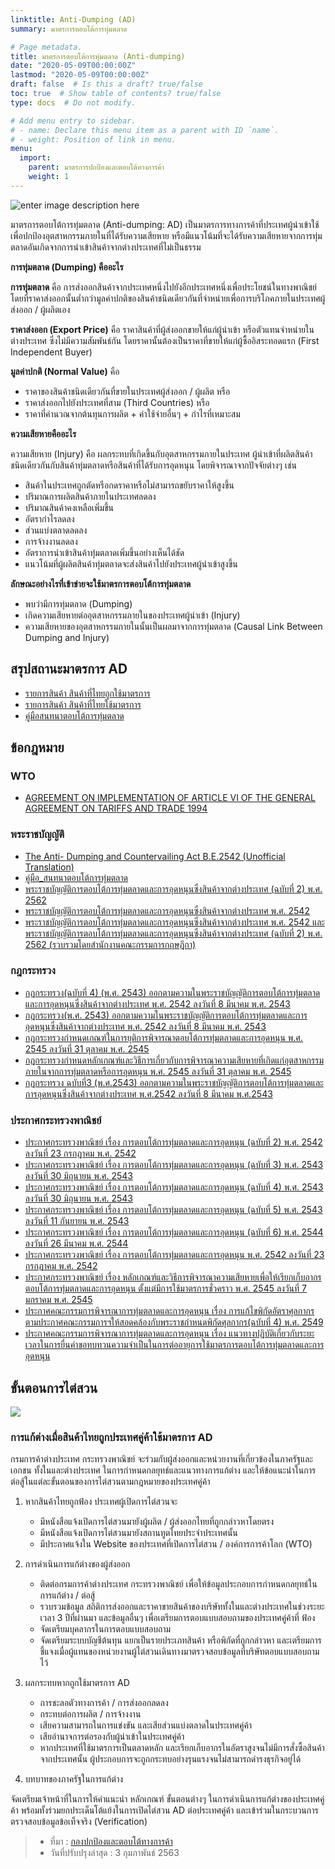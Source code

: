 ```yaml
---
linktitle: Anti-Dumping (AD)
summary: มาตรการตอบโต้การทุ่มตลาด

# Page metadata.
title: มาตรการตอบโต้การทุ่มตลาด (Anti-dumping)
date: "2020-05-09T00:00:00Z"
lastmod: "2020-05-09T00:00:00Z"
draft: false  # Is this a draft? true/false
toc: true  # Show table of contents? true/false
type: docs  # Do not modify.

# Add menu entry to sidebar.
# - name: Declare this menu item as a parent with ID `name`.
# - weight: Position of link in menu.
menu:
  import:
    parent: มาตรการปกป้องและตอบโต้ทางการค้า
    weight: 1
---
```



![enter image description here](https://github.com/ecs-support/knowledge-center/raw/master/img/anti-dumping.jpg)

มาตรการตอบโต้การทุ่มตลาด (Anti-dumping: AD) เป็นมาตรการทางการค้าที่ประเทศผู้นำเข้าใช้เพื่อปกป้องอุตสาหกรรมภายในที่ได้รับความเสียหาย หรือมีแนวโน้มที่จะได้รับความเสียหายจากการทุ่มตลาดอันเกิดจากการนำเข้าสินค้าจากต่างประเทศที่ไม่เป็นธรรม

**การทุ่มตลาด (Dumping) คืออะไร**

**การทุ่มตลาด** คือ การส่งออกสินค้าจากประเทศหนึ่งไปยังอีกประเทศหนึ่งเพื่อประโยชน์ในทางพาณิชย์ โดยที่ราคาส่งออกนั้นต่ำกว่ามูลค่าปกติของสินค้าชนิดเดียวกันที่จำหน่ายเพื่อการบริโภคภายในประเทศผู้ส่งออก / ผู้ผลิตเอง

**ราคาส่งออก (Export Price)** คือ ราคาสินค้าที่ผู้ส่งออกขายให้แก่ผู้นำเข้า หรือตัวแทนจำหน่ายในต่างประเทศ ซึ่งไม่มีความสัมพันธ์กัน โดยราคานั้นต้องเป็นราคาที่ขายให้แก่ผู้ซื้ออิสระทอดแรก (First Independent Buyer)

**มูลค่าปกติ (Normal Value)** คือ

- ราคาของสินค้าชนิดเดียวกันที่ขายในประเทศผู้ส่งออก / ผู้ผลิต หรือ
- ราคาส่งออกไปยังประเทศที่สาม (Third Countries) หรือ
- ราคาที่คำนวณจากต้นทุนการผลิต + ค่าใช้จ่ายอื่นๆ + กำไรที่เหมาะสม


**ความเสียหายคืออะไร**

ความเสียหาย (Injury) คือ ผลกระทบที่เกิดขึ้นกับอุตสาหกรรมภายในประเทศ ผู้นำเข้าที่ผลิตสินค้าชนิดเดียวกันกับสินค้าทุ่มตลาดหรือสินค้าที่ได้รับการอุดหนุน โดยพิจารณาจากปัจจัยต่างๆ เช่น

- สินค้าในประเทศถูกตัดหรือกดราคาหรือไม่สามารถขยับราคาให้สูงขึ้น
- ปริมาณการผลิตสินค้าภายในประเทศลดลง
- ปริมาณสินค้าคงเหลือเพิ่มขึ้น
- อัตรากำไรลดลง
- ส่วนแบ่งตลาดลดลง
- การจ้างงานลดลง
- อัตราการนำเข้าสินค้าทุ่มตลาดเพิ่มขึ้นอย่างเห็นได้ชัด
- แนวโน้มที่ผู้ผลิตสินค้าทุ่มตลาดจะส่งสินค้าไปยังประเทศผู้นำเข้าสูงขึ้น


**ลักษณะอย่างไรที่เข้าข่ายจะใช้มาตรการตอบโต้การทุ่มตลาด**

- พบว่ามีการทุ่มตลาด (Dumping)
- เกิดความเสียหายต่ออุตสาหกรรมภายในของประเทศผู้นำเข้า (Injury)
- ความเสียหายของอุตสาหกรรมภายในนั้นเป็นผลมาจากการทุ่มตลาด (Causal Link Between Dumping and Injury)


## สรุปสถานะมาตรการ AD

- [รายการสินค้า สินค้าที่ไทยถูกใช้มาตรการ](https://www.thaitr.go.th/th/measure_info/ad/defend)
- [รายการสินค้า สินค้าที่ไทยใช้มาตรการ](https://www.thaitr.go.th/th/measure_info/ad/investigate)
- [คู่มือสนทนาตอบโต้การทุ่มตลาด](https://www.thaitr.go.th/storage/measure_info/Q0MjRqdxGtqjPqmMxwsCGa8MCi5hTbFWnVmpHIfm.pdf)

## ข้อกฎหมาย


### WTO

- [AGREEMENT ON IMPLEMENTATION OF ARTICLE VI OF THE GENERAL AGREEMENT ON TARIFFS AND TRADE 1994](https://www.thaitr.go.th/storage/measure_info/MCzmEDTdD7jILJukvRmJXzGhFYgFpxmYUBnuqotF.pdf)

### พระราชบัญญัติ

 - [The Anti- Dumping and Countervailing Act B.E.2542 (Unofficial Translation)](https://www.thaitr.go.th/storage/measure_info/eGzGKQL5bahL1jSrvLn6LPmJH76Wjw0EyuMxrksI.pdf)   
- [คู่มือ_สนทนาตอบโต้การทุ่มตลาด](https://www.thaitr.go.th/storage/measure_info/HTXEDZVOnhvnVh0GRrR5gGqPJ8bplCXqo7XJbjkW.pdf)   
-  [พระราชบัญญัติการตอบโต้การทุ่มตลาดและการอุดหนุนซึ่งสินค้าจากต่างประเทศ (ฉบับที่ 2) พ.ศ. 2562](https://www.thaitr.go.th/storage/measure_info/dgjIL4oDOYBWqnyjN8YgjQRGQOtw35X7lOquTdP9.pdf)   
-  [พระราชบัญญัติการตอบโต้การทุ่มตลาดและการอุดหนุนซึ่งสินค้าจากต่างประเทศ พ.ศ.   2542](https://www.thaitr.go.th/storage/measure_info/a9hipI2DjqKO7m716NTX0PCYfTFktuKgks8WqWVU.pdf)   
- [พระราชบัญญัติการตอบโต้การทุ่มตลาดและการอุดหนุนซึ่งสินค้าจากต่างประเทศ พ.ศ. 2542 และพระราชบัญญัติการตอบโต้การทุ่มตลาดและการอุดหนุนซึ่งสินค้าจากต่างประเทศ (ฉบับที่ 2) พ.ศ. 2562   (รวบรวมโดยสำนักงานคณะกรรมการกฤษฎีกา)](https://www.thaitr.go.th/storage/measure_info/O8qhoS27wkH6S3QWwhd7vHshaY1s22rgOe2WrNud.pdf)


### กฎกระทรวง 

- [กฎกระทรวง(ฉบับที่ 4) (พ.ศ. 2543) ออกตามความในพระราชบัญญัติการตอบโต้การทุ่มตลาดและการอุดหนุนซึ่งสินค้าจากต่างประเทศ พ.ศ. 2542 ลงวันที่ 8 มีนาคม พ.ศ. 2543](https://www.thaitr.go.th/storage/measure_info/6Nps3beLrN4y1y2213Ez6qXIGyBw4pSthMlQQMzh.pdf)
- [กฎกระทรวง(พ.ศ. 2543) ออกตามความในพระราชบัญญัติการตอบโต้การทุ่มตลาดและการอุดหนุนซึ่งสินค้าจากต่างประเทศ พ.ศ. 2542 ลงวันที่ 8 มีนาคม พ.ศ. 2543](https://www.thaitr.go.th/storage/measure_info/EBebhaZ6chKCH6SnqyDef1GRaUFYPYxxvTNbftMh.pdf)
- [กฎกระทรวงกำหนดเกณฑ์ในการยุติการพิจารณาตอบโต้การทุ่มตลาดและการอุดหนุน พ.ศ. 2545 ลงวันที่ 31 ตุลาคม พ.ศ. 2545](https://www.thaitr.go.th/storage/measure_info/9M1sqNvll58fO0WFvwaJEQZveSZxAw3jKxYxxNNz.pdf)
- [กฎกระทรวงกำหนดหลักเกณฑ์และวิธีการเกี่ยวกับการพิจารณาความเสียหายที่เกิดแก่อุตสาหกรรมภายในจากการทุ่มตลาดหรือการอุดหนุน พ.ศ. 2545 ลงวันที่ 31 ตุลาคม พ.ศ. 2545](https://www.thaitr.go.th/storage/measure_info/hVrSjCFKtzQmqpeeV3P5oHYP3EaG1DoAuS3Zjyfn.pdf)
- [กฏกระทรวง ฉบับที่3 (พ.ศ.2543) ออกตามความในพระราชบัญญัติการตอบโต้การทุ่มตลาดและการอุดหนุนซึ่งสินค้าจากต่างประเทศ พ.ศ.2542 ลงวันที่ 8 มีนาคม พ.ศ.2543](https://www.thaitr.go.th/storage/measure_info/7TQaIMC1XHUopw9rvtd96AahQGGI4P6Fvl19AKNc.pdf)


### ประกาศกระทรวงพาณิชย์ 

- [ประกาศกระทรวงพาณิชย์ เรื่อง การตอบโต้การทุ่มตลาดและการอุดหนุน (ฉบับที่ 2) พ.ศ. 2542 ลงวันที่ 23 กรกฎาคม พ.ศ. 2542](https://www.thaitr.go.th/storage/measure_info/UcuSDJ6Ds6bHUnwYG8UVcpW8la6S0mTf5HmGpJ8m.pdf)
- [ประกาศกระทรวงพาณิชย์ เรื่อง การตอบโต้การทุ่มตลาดและการอุดหนุน (ฉบับที่ 3) พ.ศ. 2543 ลงวันที่ 30 มิถุนายน พ.ศ. 2543](https://www.thaitr.go.th/storage/measure_info/9A7rJAppsXccoGFu4OBoHVQhEOUeZUDt5YvmtMB1.pdf)
- [ประกาศกระทรวงพาณิชย์ เรื่อง การตอบโต้การทุ่มตลาดและการอุดหนุน (ฉบับที่ 4) พ.ศ. 2543 ลงวันที่ 30 มิถุนายน พ.ศ. 2543](https://www.thaitr.go.th/storage/measure_info/JmuTtzZQIiWPsDwkyiU7B2GQxMLl2GT5DACCdkIf.pdf)
- [ประกาศกระทรวงพาณิชย์ เรื่อง การตอบโต้การทุ่มตลาดและการอุดหนุน (ฉบับที่ 5) พ.ศ. 2543 ลงวันที่ 11 กันยายน พ.ศ. 2543](https://www.thaitr.go.th/storage/measure_info/42XeEKjXdoxX8gMk8ElE7nmmkqlErF9V4PzAdoQ9.pdf)
- [ประกาศกระทรวงพาณิชย์ เรื่อง การตอบโต้การทุ่มตลาดและการอุดหนุน (ฉบับที่ 6) พ.ศ. 2544 ลงวันที่ 26 มีนาคม พ.ศ. 2544](https://www.thaitr.go.th/storage/measure_info/wUtrvGYYdhtYs3zMfk0UF56QsJK29uwHYTczK03W.pdf)
- [ประกาศกระทรวงพาณิชย์ เรื่อง การตอบโต้การทุ่มตลาดและการอุดหนุน พ.ศ. 2542 ลงวันที่ 23 กรกฎาคม พ.ศ. 2542](https://www.thaitr.go.th/storage/measure_info/bfAOmmSAbMcdUvUqYd5KkZpNRbFqKwMZEgA4vS7C.pdf)
- [ประกาศกระทรวงพาณิชย์ เรื่อง หลักเกณฑ์และวิธีการพิจารณาความเสียหายเพื่อให้เรียกเก็บอากรตอบโต้การทุ่มตลาดและการอุดหนุน ตั้งแต่มีการใช้มาตรการชั่วคราว พ.ศ. 2545 ลงวันที่ 7 มกราคม พ.ศ. 2545](https://www.thaitr.go.th/storage/measure_info/yvNkhixex9Dut4eEi45pWc97ot95H5nNs1zw6gd5.pdf)
- [ประกาศคณะกรรมการพิจารณาการทุ่มตลาดและการอุดหนุน เรื่อง การแก้ไขพิกัดอัตราศุลกากรตามประกาศคณะกรรมการฯให้สอดคล้องกับพระราชกำหนดพิกัดศุลกากร(ฉบับที่ 4) พ.ศ. 2549](https://www.thaitr.go.th/storage/measure_info/ktOGYx9oTXtkggPebnxC2FJceCwP1LuOzct0E2nr.pdf)
- [ประกาศคณะกรรมการพิจารณาการทุ่มตลาดและการอุดหนุน เรื่อง แนวทางปฏิบัติเกี่ยวกับระยะเวลาในการยื่นคำขอทบทวนความจำเป็นในการต่ออายุการใช้มาตรการตอบโต้การทุ่มตลาดและการอุดหนุน](https://www.thaitr.go.th/storage/measure_info/FMuH1pzvVJ00mEr0duqgJ7J3kvF7zcmp6eGIyv8G.pdf)



## ขั้นตอนการไต่สวน

![](https://github.com/ecs-support/knowledge-center/raw/master/img/ad_step.jpg)

### การแก้ต่างเมื่อสินค้าไทยถูกประเทศคู่ค้าใช้มาตรการ AD

กรมการค้าต่างประเทศ กระทรวงพาณิชย์ จะร่วมกับผู้ส่งออกและหน่วยงานที่เกี่ยวข้องในภาครัฐและเอกชน ทั้งในและต่างประเทศ ในการกำหนดกลยุทธ์และแนวทางการแก้ต่าง และให้ข้อแนะนำในการต่อสู้ในแต่ละขั้นตอนของการไต่สวนตามกฎหมายของประเทศคู่ค้า

1. หากสินค้าไทยถูกฟ้อง ประเทศผู้เปิดการไต่สวนจะ

    - มีหนังสือแจ้งเปิดการไต่สวนมายังผู้ผลิต / ผู้ส่งออกไทยที่ถูกกล่าวหาโดยตรง
    - มีหนังสือแจ้งเปิดการไต่สวนมายังสถานทูตไทยประจำประเทศนั้น
    - มีประกาศแจ้งใน Website ของประเทศที่เปิดการไต่สวน / องค์การการค้าโลก (WTO)

2. การดำเนินการแก้ต่างของผู้ส่งออก

    - ติดต่อกรมการค้าต่างประเทศ กระทรวงพาณิชย์ เพื่อให้ข้อมูลประกอบการกำหนดกลยุทธ์ในการแก้ต่าง / ต่อสู้
    - รวบรวมข้อมูล สถิติการส่งออกและราคาขายสินค้าของบริษัททั้งในและต่างประเทศในช่วงระยะเวลา 3 ปีที่ผ่านมา และข้อมูลอื่นๆ เพื่อเตรียมการตอบแบบสอบถามของประเทศคู่ค้าที่ ฟ้อง
    - จัดเตรียมบุคลากรในการตอบแบบสอบถาม
    - จัดเตรียมระบบบัญชีต้นทุน แยกเป็นรายประเภทสินค้า หรือพิกัดที่ถูกกล่าวหา และเตรียมการชี้แจงเมื่อผู้แทนของหน่วยงานผู้ไต่สวนเดินทางมาตรวจสอบข้อมูลที่บริษัทตอบแบบสอบถามไว้

3. ผลกระทบหากถูกใช้มาตรการ AD

    - การชะลอตัวทางการค้า / การส่งออกลดลง
    - กระทบต่อการผลิต / การจ้างงาน
    - เสียความสามารถในการแข่งขัน และเสียส่วนแบ่งตลาดในประเทศคู่ค้า
    - เสียอำนาจการต่อรองกับผู้นำเข้าในประเทศคู่ค้า
    - หากประเทศที่ใช้มาตรการเป็นตลาดหลัก และเรียกเก็บอากรในอัตราสูงจนไม่มีการสั่งซื้อสินค้าจากประเทศนั้น ผู้ประกอบการจะถูกกระทบอย่างรุนแรงจนไม่สามารถดำรงธุรกิจอยู่ได้

4. บทบาทของภาครัฐในการแก้ต่าง

จัดเตรียมเจ้าหน้าที่ในการให้คำแนะนำ หลักเกณฑ์ ขั้นตอนต่างๆ ในการดำเนินการแก้ต่างของประเทศคู่ค้า พร้อมทั้งร่วมยกประเด็นโต้แย้งในการเปิดไต่สวน AD ต่อประเทศคู่ค้า และเข้าร่วมในกระบวนการตรวจสอบข้อมูลข้อเท็จจริง (Verification)


>- ที่มา : [กองปกป้องและตอบโต้ทางการค้า](https://www.thaitr.go.th/th/measure_info/ad/investigate)
>- วันที่ปรับปรุงล่าสุด : 3 กุมภาพันธ์ 2563
